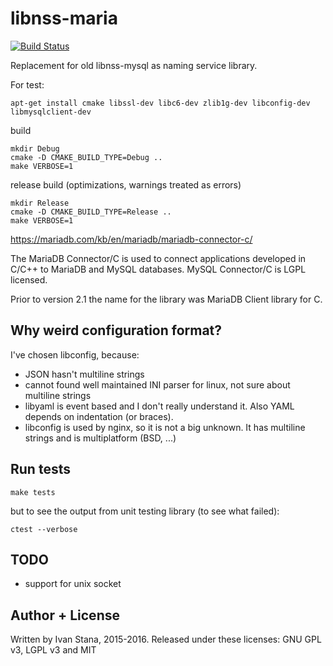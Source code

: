 # libnss-maria

[![Build Status](https://travis-ci.org/istana/libnss-maria.svg?branch=master)](https://travis-ci.org/istana/libnss-maria)

Replacement for old libnss-mysql as naming service library.


For test:

```
apt-get install cmake libssl-dev libc6-dev zlib1g-dev libconfig-dev libmysqlclient-dev
```

build

```
mkdir Debug
cmake -D CMAKE_BUILD_TYPE=Debug ..
make VERBOSE=1
```

release build (optimizations, warnings treated as errors)

```
mkdir Release
cmake -D CMAKE_BUILD_TYPE=Release ..
make VERBOSE=1
```


https://mariadb.com/kb/en/mariadb/mariadb-connector-c/

The MariaDB Connector/C is used to connect applications developed in C/C++ to MariaDB and MySQL databases. MySQL Connector/C is LGPL licensed.

Prior to version 2.1 the name for the library was MariaDB Client library for C.

## Why weird configuration format?

I've chosen libconfig, because:

- JSON hasn't multiline strings
- cannot found well maintained INI parser for linux, not sure about multiline strings
- libyaml is event based and I don't really understand it. Also YAML depends on indentation (or braces).
- libconfig is used by nginx, so it is not a big unknown. It has multiline strings and is multiplatform (BSD, ...)

## Run tests

`make tests`

but to see the output from unit testing library (to see what failed):

`ctest --verbose`

## TODO

- support for unix socket


## Author + License

Written by Ivan Stana, 2015-2016. Released under these licenses: GNU GPL v3, LGPL v3 and MIT
